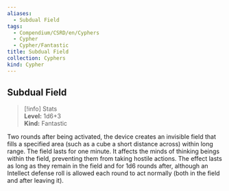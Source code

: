 ```yaml
---
aliases:
  - Subdual Field
tags:
  - Compendium/CSRD/en/Cyphers
  - Cypher
  - Cypher/Fantastic
title: Subdual Field
collection: Cyphers
kind: Cypher
---
```

## Subdual Field  
>[!info] Stats  
> **Level:** 1d6+3  
> **Kind:** Fantastic
  
Two rounds after being activated, the device creates an invisible field that fills a specified area (such as a cube a short distance across) within long range. The field lasts for one minute. It affects the minds of thinking beings within the field, preventing them from taking hostile actions. The effect lasts as long as they remain in the field and for 1d6 rounds after, although an Intellect defense roll is allowed each round to act normally (both in the field and after leaving it).